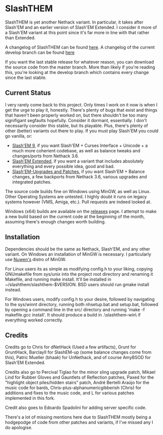 SlashTHEM
=====================

SlashTHEM is yet another Nethack variant.  In particular, it takes after Slash'EM and an earlier version of Slash'EM Extended.  I consider it more of a Slash'EM variant at this point since it's far more in line with that rather than Extended.

A changelog of SlashTHEM can be found [here](CHANGELOG.md).  A changelog of the current develop branch can be found [here](CHANGELOG-NG.md)

If you want the last stable release for whatever reason, you can download the source code from the master branch.  More than likely if you're reading this, you're looking at the develop branch which contains every change since the last stable.

Current Status
--------------

I very rarely come back to this project. Only times I work on it now is when I get the urge to play it, honestly.  There's plenty of bugs that exist and things that haven't been properly worked on, but there shouldn't be too many signifigant segfaults hopefully.  Consider it dormant, essentially. I don't necessarily consider this stable, but its playable.   Plus, there's plenty of other (better) variants out there to play.  If you must play Slash'EM you could go vanilla, or:

- [Slash'EM 9](https://github.com/moon-chilled/slashem9), if you want Slash'EM + Curses Interface + Unicode + a much more coherient codebase, as well as balance tweaks and changes/ports from Nethack 3.6.
- [Slash'EM Extended](https://github.com/SLASHEM-Extended/SLASHEM-Extended), if you want a variant that includes absolutely everything and every possible idea, good and bad.
- [Slash'EM-Upgrades and Patches](https://github.com/BarclayII/slashem-up/tree/develop), if you want Slash'EM + Balance changes, a few backports from Nethack 3.6, various upgrades and integrated patches.

The source code builds fine on Windows using MinGW, as well as Linux.  Other Operating Systems are untested.  I highly doubt it runs on legacy systems however (VMS, Amiga, etc.).  Pull requests are indeed looked at.

Windows (x64) builds are available on the [releases](https://github.com/Soviet5lo/SlashTHEM/releases) page.  I attempt to make a new build based on the current code at the beginning of the month, assuming there's enough changes worth building.

Installation
------------

Dependencies should be the same as Nethack, Slash'EM, and any other variant.  On Windows an installation of MinGW is necessary.  I particularly use [Nuwen's](https://nuwen.net/mingw.html) distro of MinGW.

For Linux users its as simple as modifying config.h to your liking, copying GNUmakefile from sys/unix into the project root directory and renaming it Makefile, and running make install.  It'll be installed in ~/slashthem/slashthem-$VERSION.  BSD users should run gmake install instead.

For Windows users, modify config.h to your desire, followed by navigating to the sys/winnt directory, running both nhsetup.bat and setup.bat, followed by opening a command line in the src/ directory and running 'make -f makefile.gcc install'.  It should produce a build in .\slashthem-win\ if everything worked correctly.

Credits
-------
Credits go to Chris for dNetHack (Used a few artifacts), Grunt for GruntHack, BarclayII for SlashEM-up (some balance changes come from this), Patric Mueller (bhaak) for UnNethack, and of course AmyBSOD for Slash'EM Extended.

Credits also go to Percival Tiglao for the minor sling upgrade patch, Mikael Lind for Rubber Gloves and Gauntlets of Reflection patches, Paxed for the "highlight object piles/hidden stairs" patch, André Bertelli Araújo for the music code for bards, Chris-plus-alphanumericgibberish (Chris) for additions and fixes to the music code, and L for various patches implemented in this fork.

Credit also goes to Edoardo Spadolini for adding server specific code.

There's a lot of missing mentions here due to SlashTHEM mostly being a hodgepodge of code from other patches and variants, if I've missed any I do apologise.
